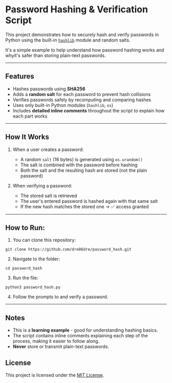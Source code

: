 # Password Hashing & Verification Script

This project demonstrates how to securely hash and verify passwords in Python using the built-in [`hashlib`](https://docs.python.org/3/library/hashlib.html) module and random salts.

It's a simple example to help understand how password hashing works and whyit's safer than storing plain-text passwords.

---

## Features

- Hashes passwords using **SHA256**
- Adds a **random salt** for each password to prevent hash collisions
- Verifies passwords safely by recomputing and comparing hashes
- Uses only built-in Python modules (`hashlib`, `os`)
- Includes **detailed inline comments** throughout the script to explain how each part works

---

## How It Works

1. When a user creates a password:
   - A random `salt` (16 bytes) is generated using `os.urandom()`
   - The salt is combined with the password before hashing
   - Both the salt and the resulting hash are stored (not the plain password)

2. When verifying a password:
   - The stored salt is retrieved
   - The user's entered password is hashed again with that same salt
   - If the new hash matches the stored one → ✅ access granted
  
---

## How to Run:

1. You can clone this repository:

```
git clone https://github.com/dre86dre/password_hash.git
```

2. Navigate to the folder:

```
cd password_hash
```

3. Run the file:

```
python3 password_hash.py
```

4. Follow the prompts to and verify a password.

---

## Notes

- This is a **learning example** - good for understanding hashing basics.
- The script contains inline comments explaining each step of the process, making it easier to follow along.
- **Never** store or transmit plain-text passwords.
 
## License

This project is licensed under the [MIT License](https://github.com/dre86dre/password_hash/blob/main/LICENSE).
